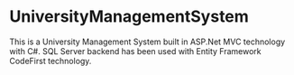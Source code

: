 UniversityManagementSystem
==========================

This is a University Management System built in ASP.Net MVC technology with C#. SQL Server backend has been used with Entity Framework CodeFirst technology.

